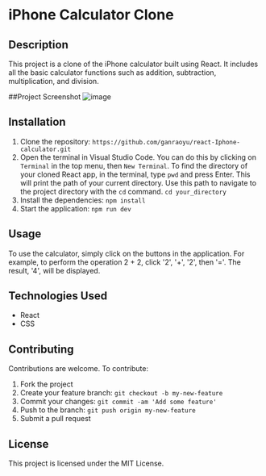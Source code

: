 # iPhone Calculator Clone

## Description

This project is a clone of the iPhone calculator built using React. It includes all the basic calculator functions such as addition, subtraction, multiplication, and division.

##Project Screenshot 
![image](https://github.com/ganraoyu/react-Iphone-calculator/assets/115035161/e11d9946-fb2b-404d-9191-96c45fd5b90f)

## Installation

1. Clone the repository: `https://github.com/ganraoyu/react-Iphone-calculator.git`
2. Open the terminal in Visual Studio Code. You can do this by clicking on `Terminal` in the top menu, then `New Terminal`. To find the directory of your cloned React app, in the terminal, type `pwd` and press Enter. This will print the path of your current directory. Use this path to navigate to the project directory with the `cd` command. `cd your_directory`
3. Install the dependencies: `npm install`
4. Start the application: `npm run dev`

## Usage

To use the calculator, simply click on the buttons in the application. For example, to perform the operation 2 + 2, click '2', '+', '2', then '='. The result, '4', will be displayed.

## Technologies Used

- React
- CSS

## Contributing

Contributions are welcome. To contribute:

1. Fork the project
2. Create your feature branch: `git checkout -b my-new-feature`
3. Commit your changes: `git commit -am 'Add some feature'`
4. Push to the branch: `git push origin my-new-feature`
5. Submit a pull request

## License

This project is licensed under the MIT License.
